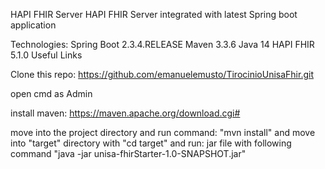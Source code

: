 HAPI FHIR Server
HAPI FHIR Server integrated with latest Spring boot application

Technologies:
Spring Boot 2.3.4.RELEASE
Maven 3.3.6
Java 14
HAPI FHIR 5.1.0
Useful Links

Clone this repo:  https://github.com/emanuelemusto/TirocinioUnisaFhir.git

open cmd as Admin

install maven: https://maven.apache.org/download.cgi#

move into the project directory and run command: "mvn install" and move into "target" directory with "cd target" and run: jar file with following command "java -jar unisa-fhirStarter-1.0-SNAPSHOT.jar"


